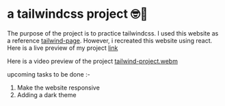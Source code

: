 # a tailwindcss project 🤓🤘

The purpose of the project is to practice tailwindcss. I used this website as a reference [tailwind-page](https://anuj-kumar-sharma.github.io/tailwind-landing-page/#). However, i recreated this website using react.
Here is a live preview of my project [link](https://66ca3e599d7767467aca9702--gleaming-macaron-a11a2d.netlify.app/)

Here is a video preview of the project
[tailwind-project.webm](https://github.com/user-attachments/assets/fc5cd57c-78e3-49ac-bc14-4389bb7b07a5)



upcoming tasks to be done :-
1. Make the website responsive
2. Adding a dark theme
